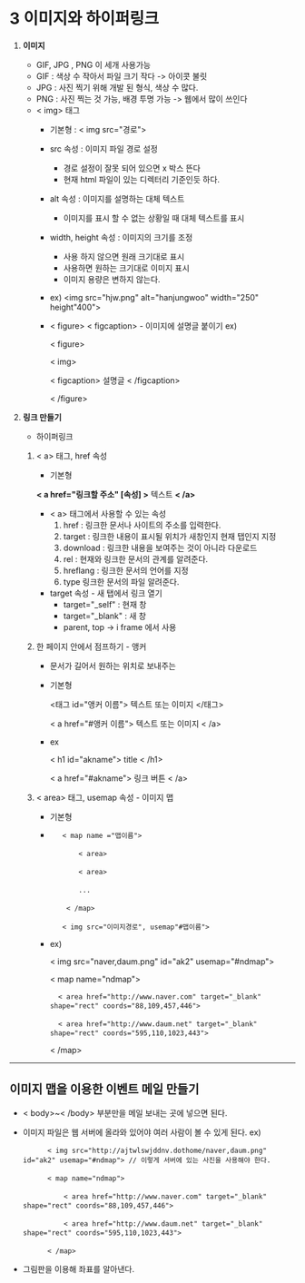 3 이미지와 하이퍼링크
========================
1. **이미지**
    * GIF, JPG , PNG 이 세개 사용가능
    * GIF : 색상 수 작아서 파일 크기 작다 -> 아이콧 불릿
    * JPG : 사진 찍기 위해 개발 된 형식, 색상 수 많다.
    * PNG : 사진 찍는 것 가능, 배경 투명 가능 -> 웹에서 많이 쓰인다
    * < img> 태그
        - 기본형 : < img src="경로">
        - src 속성 : 이미지 파일 경로 설정
            - 경로 설정이 잘못 되어 있으면 x 박스 뜬다
            - 현재 html 파일이 있는 디렉터리 기준인듯 하다.
        - alt 속성 : 이미지를 설명하는 대체 텍스트
            - 이미지를 표시 할 수 없는 상황일 때 대체 텍스트를 표시
        - width, height 속성 : 이미지의 크기를 조정
            - 사용 하지 않으면 원래 크기대로 표시
            - 사용하면 원하는 크기대로 이미지 표시
            - 이미지 용량은 변하지 않는다.
        - ex) <img src="hjw.png" alt="hanjungwoo" width="250" height"400">
        - < figure> < figcaption> - 이미지에 설명글 붙이기
            ex) 
            
            < figure>
            
            < img>
            
            < figcaption> 설명글 < /figcaption> 
            
            < /figure>

2. **링크 만들기**
    * 하이퍼링크
    1. < a> 태그, href 속성
        - 기본형

        **< a href="링크할 주소"  [속성] >** 텍스트 **< /a>**
        - < a> 태그에서 사용할 수 있는 속성
            1. href : 링크한 문서나 사이트의 주소를 입력한다.
            2. target : 링크한 내용이 표시될 위치가 새창인지 현재 탭인지 지정
            3. download : 링크한 내용을 보여주는 것이 아니라 다운로드
            4. rel : 현재와 링크한 문서의 관계를 알려준다.
            5. hreflang : 링크한 문서의 언어를 지정
            6. type 링크한 문서의 파일 알려준다.
        - target 속성 - 새 탭에서 링크 열기
            - target="_self" : 현재 창
            - target="_blank" : 새 창
            - parent, top -> i frame 에서 사용
    2. 한 페이지 안에서 점프하기 - 앵커
        - 문서가 길어서 원하는 위치로 보내주는
        - 기본형

             <태그 id="앵커 이름"> 텍스트 또는 이미지 </태그>

             < a href="#앵커 이름"> 텍스트 또는 이미지 < /a>
        - ex

            < h1 id="akname">  title < /h1>

            < a href="#akname"> 링크 버튼 < /a>
    3. < area> 태그, usemap 속성 - 이미지 맵
        - 기본형
        -        < map name ="맵이름">

                     < area>
              
                     < area>
              
                     ...
            
                  < /map>

                 < img src="이미지경로", usemap"#맵이름">
        - ex)
        
            < img src="naver,daum.png" id="ak2" usemap="#ndmap">

            < map name="ndmap">
            
                < area href="http://www.naver.com" target="_blank" shape="rect" coords="88,109,457,446">
            
                < area href="http://www.daum.net" target="_blank" shape="rect" coords="595,110,1023,443">
        
            < /map>

* * *
## 이미지 맵을 이용한 이벤트 메일 만들기

* < body>~< /body> 부분만을 메일 보내는 곳에 넣으면 된다.
* 이미지 파일은 웹 서버에 올라와 있어야 여러 사람이 볼 수 있게 된다.
ex)
            
            < img src="http://ajtwlswjddnv.dothome/naver,daum.png" id="ak2" usemap="#ndmap"> // 이렇게 서버에 있는 사진을 사용해야 한다.

            < map name="ndmap">
            
                < area href="http://www.naver.com" target="_blank" shape="rect" coords="88,109,457,446">
            
                < area href="http://www.daum.net" target="_blank" shape="rect" coords="595,110,1023,443">
        
            < /map>
* 그림판을 이용해 좌표를 알아낸다.
